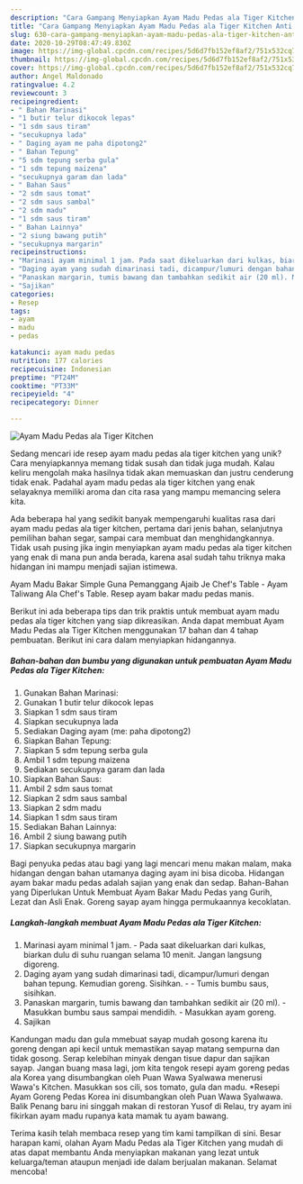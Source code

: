 ```yaml
---
description: "Cara Gampang Menyiapkan Ayam Madu Pedas ala Tiger Kitchen Anti Gagal"
title: "Cara Gampang Menyiapkan Ayam Madu Pedas ala Tiger Kitchen Anti Gagal"
slug: 630-cara-gampang-menyiapkan-ayam-madu-pedas-ala-tiger-kitchen-anti-gagal
date: 2020-10-29T08:47:49.830Z
image: https://img-global.cpcdn.com/recipes/5d6d7fb152ef8af2/751x532cq70/ayam-madu-pedas-ala-tiger-kitchen-foto-resep-utama.jpg
thumbnail: https://img-global.cpcdn.com/recipes/5d6d7fb152ef8af2/751x532cq70/ayam-madu-pedas-ala-tiger-kitchen-foto-resep-utama.jpg
cover: https://img-global.cpcdn.com/recipes/5d6d7fb152ef8af2/751x532cq70/ayam-madu-pedas-ala-tiger-kitchen-foto-resep-utama.jpg
author: Angel Maldonado
ratingvalue: 4.2
reviewcount: 3
recipeingredient:
- " Bahan Marinasi"
- "1 butir telur dikocok lepas"
- "1 sdm saus tiram"
- "secukupnya lada"
- " Daging ayam me paha dipotong2"
- " Bahan Tepung"
- "5 sdm tepung serba gula"
- "1 sdm tepung maizena"
- "secukupnya garam dan lada"
- " Bahan Saus"
- "2 sdm saus tomat"
- "2 sdm saus sambal"
- "2 sdm madu"
- "1 sdm saus tiram"
- " Bahan Lainnya"
- "2 siung bawang putih"
- "secukupnya margarin"
recipeinstructions:
- "Marinasi ayam minimal 1 jam. Pada saat dikeluarkan dari kulkas, biarkan dulu di suhu ruangan selama 10 menit. Jangan langsung digoreng."
- "Daging ayam yang sudah dimarinasi tadi, dicampur/lumuri dengan bahan tepung. Kemudian goreng. Sisihkan. - Tumis bumbu saus, sisihkan."
- "Panaskan margarin, tumis bawang dan tambahkan sedikit air (20 ml). Masukkan bumbu saus sampai mendidih. Masukkan ayam goreng."
- "Sajikan"
categories:
- Resep
tags:
- ayam
- madu
- pedas

katakunci: ayam madu pedas 
nutrition: 177 calories
recipecuisine: Indonesian
preptime: "PT24M"
cooktime: "PT33M"
recipeyield: "4"
recipecategory: Dinner

---
```



![Ayam Madu Pedas ala Tiger Kitchen](https://img-global.cpcdn.com/recipes/5d6d7fb152ef8af2/751x532cq70/ayam-madu-pedas-ala-tiger-kitchen-foto-resep-utama.jpg)

Sedang mencari ide resep ayam madu pedas ala tiger kitchen yang unik? Cara menyiapkannya memang tidak susah dan tidak juga mudah. Kalau keliru mengolah maka hasilnya tidak akan memuaskan dan justru cenderung tidak enak. Padahal ayam madu pedas ala tiger kitchen yang enak selayaknya memiliki aroma dan cita rasa yang mampu memancing selera kita.

Ada beberapa hal yang sedikit banyak mempengaruhi kualitas rasa dari ayam madu pedas ala tiger kitchen, pertama dari jenis bahan, selanjutnya pemilihan bahan segar, sampai cara membuat dan menghidangkannya. Tidak usah pusing jika ingin menyiapkan ayam madu pedas ala tiger kitchen yang enak di mana pun anda berada, karena asal sudah tahu triknya maka hidangan ini mampu menjadi sajian istimewa.

Ayam Madu Bakar Simple Guna Pemanggang Ajaib Je Chef&#39;s Table - Ayam Taliwang Ala Chef&#39;s Table. Resep ayam bakar madu pedas manis.


Berikut ini ada beberapa tips dan trik praktis untuk membuat ayam madu pedas ala tiger kitchen yang siap dikreasikan. Anda dapat membuat Ayam Madu Pedas ala Tiger Kitchen menggunakan 17 bahan dan 4 tahap pembuatan. Berikut ini cara dalam menyiapkan hidangannya.

<!--inarticleads1-->

##### Bahan-bahan dan bumbu yang digunakan untuk pembuatan Ayam Madu Pedas ala Tiger Kitchen:

1. Gunakan  Bahan Marinasi:
1. Gunakan 1 butir telur dikocok lepas
1. Siapkan 1 sdm saus tiram
1. Siapkan secukupnya lada
1. Sediakan  Daging ayam (me: paha dipotong2)
1. Siapkan  Bahan Tepung:
1. Siapkan 5 sdm tepung serba gula
1. Ambil 1 sdm tepung maizena
1. Sediakan secukupnya garam dan lada
1. Siapkan  Bahan Saus:
1. Ambil 2 sdm saus tomat
1. Siapkan 2 sdm saus sambal
1. Siapkan 2 sdm madu
1. Siapkan 1 sdm saus tiram
1. Sediakan  Bahan Lainnya:
1. Ambil 2 siung bawang putih
1. Siapkan secukupnya margarin


Bagi penyuka pedas atau bagi yang lagi mencari menu makan malam, maka hidangan dengan bahan utamanya daging ayam ini bisa dicoba. Hidangan ayam bakar madu pedas adalah sajian yang enak dan sedap. Bahan-Bahan yang Diperlukan Untuk Membuat Ayam Bakar Madu Pedas yang Gurih, Lezat dan Asli Enak. Goreng sayap ayam hingga permukaannya kecoklatan. 

<!--inarticleads2-->

##### Langkah-langkah membuat Ayam Madu Pedas ala Tiger Kitchen:

1. Marinasi ayam minimal 1 jam. - Pada saat dikeluarkan dari kulkas, biarkan dulu di suhu ruangan selama 10 menit. Jangan langsung digoreng.
1. Daging ayam yang sudah dimarinasi tadi, dicampur/lumuri dengan bahan tepung. Kemudian goreng. Sisihkan. - - Tumis bumbu saus, sisihkan.
1. Panaskan margarin, tumis bawang dan tambahkan sedikit air (20 ml). - Masukkan bumbu saus sampai mendidih. - Masukkan ayam goreng.
1. Sajikan


Kandungan madu dan gula mmebuat sayap mudah gosong karena itu goreng dengan api kecil untuk memastikan sayap matang sempurna dan tidak gosong. Serap kelebihan minyak dengan tisue dapur dan sajikan sayap. Jangan buang masa lagi, jom kita tengok resepi ayam goreng pedas ala Korea yang disumbangkan oleh Puan Wawa Syalwawa menerusi Wawa&#39;s Kitchen. Masukkan sos cili, sos tomato, gula dan madu. *Resepi Ayam Goreng Pedas Korea ini disumbangkan oleh Puan Wawa Syalwawa. Balik Penang baru ini singgah makan di restoran Yusof di Relau, try ayam ini fikirkan ayam madu rupanya kata mamak tu ayam bawang. 

Terima kasih telah membaca resep yang tim kami tampilkan di sini. Besar harapan kami, olahan Ayam Madu Pedas ala Tiger Kitchen yang mudah di atas dapat membantu Anda menyiapkan makanan yang lezat untuk keluarga/teman ataupun menjadi ide dalam berjualan makanan. Selamat mencoba!
